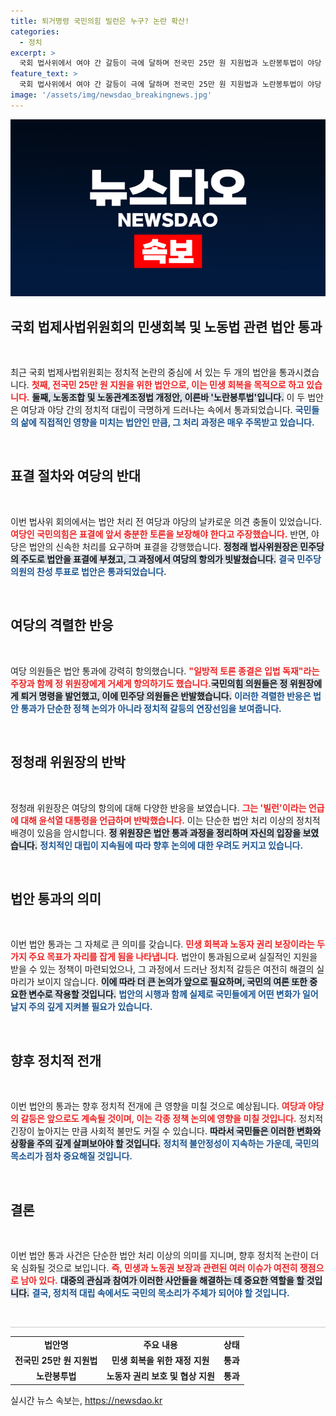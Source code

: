 ```yaml
---
title: 퇴거명령 국민의힘 빌런은 누구? 논란 확산!
categories:
  - 정치
excerpt: >
  국회 법사위에서 여야 간 갈등이 극에 달하며 전국민 25만 원 지원법과 노란봉투법이 야당 주도로 통과됐다. 여당 의원들의 항의에도 불구하고 정청래 위원장은 투표를 강행했고, 국회 내부에서는 격렬한 소란이 이어졌다.
feature_text: >
  국회 법사위에서 여야 간 갈등이 극에 달하며 전국민 25만 원 지원법과 노란봉투법이 야당 주도로 통과됐다. 여당 의원들의 항의에도 불구하고 정청래 위원장은 투표를 강행했고, 국회 내부에서는 격렬한 소란이 이어졌다.
image: '/assets/img/newsdao_breakingnews.jpg'
---
```


<p><img src="/assets/img/newsdao_breakingnews.jpg" alt="firstkoreanews 속보" /></p>

<h2 data-ke-size="size26">국회 법제사법위원회의 민생회복 및 노동법 관련 법안 통과</h2>

<p data-ke-size="size16">&nbsp;</p>

<p>최근 국회 법제사법위원회는 정치적 논란의 중심에 서 있는 두 개의 법안을 통과시켰습니다. <b><span style="color: #ee2323;">첫째, 전국민 25만 원 지원을 위한 법안으로, 이는 민생 회복을 목적으로 하고 있습니다.</span></b> <b><span style="background-color: #21538527;">둘째, 노동조합 및 노동관계조정법 개정안, 이른바 '노란봉투법'입니다.</span></b> 이 두 법안은 여당과 야당 간의 정치적 대립이 극명하게 드러나는 속에서 통과되었습니다. <b><span style="color: #1a5490;">국민들의 삶에 직접적인 영향을 미치는 법안인 만큼, 그 처리 과정은 매우 주목받고 있습니다.</span></b></p>

<p data-ke-size="size16">&nbsp;</p>

<h2 data-ke-size="size26">표결 절차와 여당의 반대</h2>

<p data-ke-size="size16">&nbsp;</p>

<p>이번 법사위 회의에서는 법안 처리 전 여당과 야당의 날카로운 의견 충돌이 있었습니다. <b><span style="color: #ee2323;">여당인 국민의힘은 표결에 앞서 충분한 토론을 보장해야 한다고 주장했습니다.</span></b> 반면, 야당은 법안의 신속한 처리를 요구하며 표결을 강행했습니다. <b><span style="background-color: #21538527;">정청래 법사위원장은 민주당의 주도로 법안을 표결에 부쳤고, 그 과정에서 여당의 항의가 빗발쳤습니다.</span></b> <b><span style="color: #1a5490;">결국 민주당 의원의 찬성 투표로 법안은 통과되었습니다.</span></b></p>

<p data-ke-size="size16">&nbsp;</p>

<h2 data-ke-size="size26">여당의 격렬한 반응</h2>

<p data-ke-size="size16">&nbsp;</p>

<p>여당 의원들은 법안 통과에 강력히 항의했습니다. <b><span style="color: #ee2323;">"일방적 토론 종결은 입법 독재"라는 주장과 함께 정 위원장에게 거세게 항의하기도 했습니다.</span></b><b><span style="background-color: #21538527;">국민의힘 의원들은 정 위원장에게 퇴거 명령을 발언했고, 이에 민주당 의원들은 반발했습니다.</span></b> <b><span style="color: #1a5490;">이러한 격렬한 반응은 법안 통과가 단순한 정책 논의가 아니라 정치적 갈등의 연장선임을 보여줍니다.</span></b></p>

<p data-ke-size="size16">&nbsp;</p>

<h2 data-ke-size="size26">정청래 위원장의 반박</h2>

<p data-ke-size="size16">&nbsp;</p>

<p>정청래 위원장은 여당의 항의에 대해 다양한 반응을 보였습니다. <b><span style="color: #ee2323;">그는 '빌런'이라는 언급에 대해 윤석열 대통령을 언급하며 반박했습니다.</span></b> 이는 단순한 법안 처리 이상의 정치적 배경이 있음을 암시합니다. <b><span style="background-color: #21538527;">정 위원장은 법안 통과 과정을 정리하며 자신의 입장을 보였습니다.</span></b> <b><span style="color: #1a5490;">정치적인 대립이 지속됨에 따라 향후 논의에 대한 우려도 커지고 있습니다.</span></b></p>

<p data-ke-size="size16">&nbsp;</p>

<h2 data-ke-size="size26">법안 통과의 의미</h2>

<p data-ke-size="size16">&nbsp;</p>

<p>이번 법안 통과는 그 자체로 큰 의미를 갖습니다. <b><span style="color: #ee2323;">민생 회복과 노동자 권리 보장이라는 두 가지 주요 목표가 자리를 잡게 됨을 나타냅니다.</span></b> 법안이 통과됨으로써 실질적인 지원을 받을 수 있는 정책이 마련되었으나, 그 과정에서 드러난 정치적 갈등은 여전히 해결의 실마리가 보이지 않습니다. <b><span style="background-color: #21538527;">이에 따라 더 큰 논의가 앞으로 필요하며, 국민의 여론 또한 중요한 변수로 작용할 것입니다.</span></b> <b><span style="color: #1a5490;">법안의 시행과 함께 실제로 국민들에게 어떤 변화가 일어날지 주의 깊게 지켜볼 필요가 있습니다.</span></b></p>

<p data-ke-size="size16">&nbsp;</p>

<h2 data-ke-size="size26">향후 정치적 전개</h2>

<p data-ke-size="size16">&nbsp;</p>

<p>이번 법안의 통과는 향후 정치적 전개에 큰 영향을 미칠 것으로 예상됩니다. <b><span style="color: #ee2323;">여당과 야당의 갈등은 앞으로도 계속될 것이며, 이는 각종 정책 논의에 영향을 미칠 것입니다.</span></b> 정치적 긴장이 높아지는 만큼 사회적 불만도 커질 수 있습니다. <b><span style="background-color: #21538527;">따라서 국민들은 이러한 변화와 상황을 주의 깊게 살펴보아야 할 것입니다.</span></b> <b><span style="color: #1a5490;">정치적 불안정성이 지속하는 가운데, 국민의 목소리가 점차 중요해질 것입니다.</span></b></p>

<p data-ke-size="size16">&nbsp;</p>

<h2 data-ke-size="size26">결론</h2>

<p data-ke-size="size16">&nbsp;</p>

<p>이번 법안 통과 사건은 단순한 법안 처리 이상의 의미를 지니며, 향후 정치적 논란이 더욱 심화될 것으로 보입니다. <b><span style="color: #ee2323;">즉, 민생과 노동권 보장과 관련된 여러 이슈가 여전히 쟁점으로 남아 있다.</span></b> <b><span style="background-color: #21538527;">대중의 관심과 참여가 이러한 사안들을 해결하는 데 중요한 역할을 할 것입니다.</span></b> <b><span style="color: #1a5490;">결국, 정치적 대립 속에서도 국민의 목소리가 주체가 되어야 할 것입니다.</span></b></p>

<p data-ke-size="size16">&nbsp;</p>

<hr style="height: 1px; border: 0; color: #ccc; background-color: #ccc;" />

<table style="width: 100%; border-collapse: collapse;">
<tr>
<td style="text-align: center; height: 17px;"><b>법안명</b></td>
<td style="text-align: center; height: 17px;"><b>주요 내용</b></td>
<td style="text-align: center; height: 17px;"><b>상태</b></td>
</tr>
<tr>
<td style="text-align: center; height: 17px;"><b>전국민 25만 원 지원법</b></td>
<td style="text-align: center; height: 17px;"><b>민생 회복을 위한 재정 지원</b></td>
<td style="text-align: center; height: 17px;"><b>통과</b></td>
</tr>
<tr>
<td style="text-align: center; height: 17px;"><b>노란봉투법</b></td>
<td style="text-align: center; height: 17px;"><b>노동자 권리 보호 및 협상 지원</b></td>
<td style="text-align: center; height: 17px;"><b>통과</b></td>
</tr>
</table>
실시간 뉴스 속보는, <a href="https://newsdao.kr" rel="dofollow">https://newsdao.kr</a>


